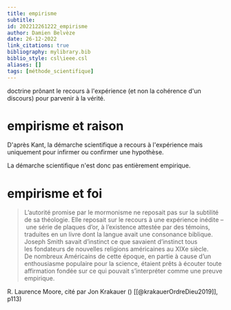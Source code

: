 ```yaml
---
title: empirisme
subtitle:
id: 202212261222_empirisme
author: Damien Belvèze
date: 26-12-2022
link_citations: true
bibliography: mylibrary.bib
biblio_style: csl\ieee.csl
aliases: []
tags: [méthode_scientifique]
---
```


doctrine prônant le recours à l'expérience (et non la cohérence d'un discours) pour parvenir à la vérité. 

# empirisme et raison

D'après Kant, la démarche scientifique a recours à l'expérience mais uniquement pour infirmer ou confirmer une hypothèse. 

La démarche scientifique n'est donc pas entièrement empirique. 

# empirisme et foi

>L’autorité promise par le mormonisme ne reposait pas sur la subtilité de sa théologie. Elle reposait sur le recours à une expérience inédite – une série de plaques d’or, à l’existence attestée par des témoins, traduites en un livre dont la langue avait une consonance biblique. Joseph Smith savait d’instinct ce que savaient d’instinct tous les fondateurs de nouvelles religions américaines au XIXe siècle. De nombreux Américains de cette époque, en partie à cause d’un enthousiasme populaire pour la science, étaient prêts à écouter toute affirmation fondée sur ce qui pouvait s’interpréter comme une preuve empirique.

R. Laurence Moore, cité par Jon Krakauer () [[@krakauerOrdreDieu2019]], p113)


